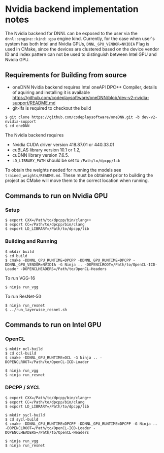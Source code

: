# Nvidia backend implementation notes

The Nvidia backend for DNNL can be exposed to the user via the `dnnl::engine::kind::gpu` engine kind. Currently, for the case when user's system has both Intel and Nvidia GPUs, 
`DNNL_GPU_VENDOR=NVIDIA` Flag is used in CMake, since the devices are clustered based on the device vendor ID and index pattern can not be used to distinguish between Intel GPU and Nvidia GPU.

## Requirements for Building from source

- oneDNN Nvidia backend requires Intel oneAPI DPC++ Compiler, details of aquiring and installing it is available https://github.com/codeplaysoftware/oneDNN/blob/dev-v2-nvidia-support/README.md 
- git-lfs is required to checkout the build

```
$ git clone https://github.com/codeplaysoftware/oneDNN.git -b dev-v2-nvidia-support
$ cd oneDNN
```

The Nvidia backend requires 
- Nvidia CUDA driver version  418.87.01 or 440.33.01
- cuBLAS library version  10.1 or 1.2,  
- cuDNN library version 7.6.5.
- `LD_LIBRARY_PATH` should be set to `/Path/to/dpcpp/lib`

To obtain the weights needed for running the models see ```trained_weights/README.md```. These must be obtained prior to building the project as CMake will move them to the correct location when running.

## Commands to run on Nvidia GPU

### Setup

```
$ export CXX=/Path/to/dpcpp/bin/clang++
$ export CC=/Path/to/dpcpp/bin/clang
$ export LD_LIBRARY=/Path/to/dpcpp/lib
```

### Building and Running

```
$ mkdir build
$ cd build
$ cmake -DDNNL_CPU_RUNTIME=DPCPP -DDNNL_GPU_RUNTIME=DPCPP -DDNNL_GPU_VENDOR=NVIDIA -G Ninja .. -DOPENCLROOT=/Path/to/OpenCL-ICD-Loader -DOPENCLHEADERS=/Path/to/OpenCL-Headers
```

To run VGG-16
```
$ ninja run_vgg
```
To run ResNet-50
```
$ ninja run_resnet
$ ../run_layerwise_resnet.sh
```
## Commands to run on Intel GPU

### OpenCL

```
$ mkdir ocl-build
$ cd ocl-build
$ cmake -DDNNL_GPU_RUNTIME=OCL -G Ninja .. -DOPENCLROOT=/Path/to/OpenCL-ICD-Loader

$ ninja run_vgg
$ ninja run_resnet
```

### DPCPP / SYCL

```
$ export CXX=/Path/to/dpcpp/bin/clang++
$ export CC=/Path/to/dpcpp/bin/clang
$ export LD_LIBRARY=/Path/to/dpcpp/lib

$ mkdir sycl-build
$ cd sycl-build
$ cmake -DDNNL_CPU_RUNTIME=DPCPP -DDNNL_GPU_RUNTIME=DPCPP -G Ninja .. -DOPENCLROOT=/Path/to/OpenCL-ICD-Loader -DOPENCLHEADERS=/Path/to/OpenCL-Headers

$ ninja run_vgg
$ ninja run_resnet
```